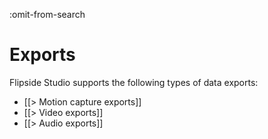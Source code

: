 :omit-from-search

# Exports

Flipside Studio supports the following types of data exports:

* [[> Motion capture exports]]
* [[> Video exports]]
* [[> Audio exports]]
